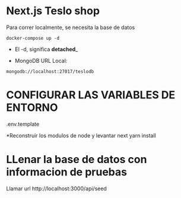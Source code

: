 # Next.js Teslo shop
Para correr localmente, se necesita la base de datos
``````
docker-compose up -d
```````
* El -d, significa __detached___

* MongoDB URL Local:
````
mongodb://localhost:27017/teslodb
````

# CONFIGURAR LAS VARIABLES DE ENTORNO
.env.template

*Reconstruir los modulos de node y levantar next
yarn install

# LLenar la base de datos con informacion de pruebas 
Llamar url http://localhost:3000/api/seed